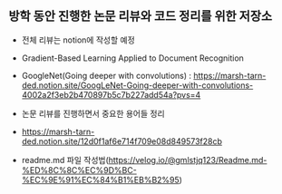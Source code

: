 ## 방학 동안 진행한 논문 리뷰와 코드 정리를 위한 저장소
+ 전체 리뷰는 notion에 작성할 예정
+ Gradient-Based Learning Applied to Document Recognition

+ GoogleNet(Going deeper with convolutions)
: https://marsh-tarn-ded.notion.site/GoogLeNet-Going-deeper-with-convolutions-4002a2f3eb2b470897b5c7b227add54a?pvs=4

+ 논문 리뷰를 진행하면서 중요한 용어들 정리
+   https://marsh-tarn-ded.notion.site/12d0f1af6e714f709e08d849573f28cb


+ readme.md 파일 작성법(https://velog.io/@gmlstjq123/Readme.md-%ED%8C%8C%EC%9D%BC-%EC%9E%91%EC%84%B1%EB%B2%95)
